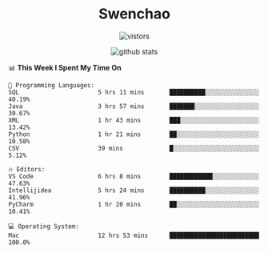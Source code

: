 <h1 align="center">Swenchao</h3>

<p align="center">
  <img src="https://visitor-badge.glitch.me/badge?page_id=Swenchao" alt="vistors" />
</p>

<p align="center">
  <img src="https://github-readme-stats.vercel.app/api?username=Swenchao&count_private=true&show_icons=true&theme=vue-dark&hide_title=true" alt="github stats" />
</p>

<!--START_SECTION:waka-->
📊 **This Week I Spent My Time On** 

```text
💬 Programming Languages: 
SQL                      5 hrs 11 mins       ██████████░░░░░░░░░░░░░░░   40.19% 
Java                     3 hrs 57 mins       ███████░░░░░░░░░░░░░░░░░░   30.67% 
XML                      1 hr 43 mins        ███░░░░░░░░░░░░░░░░░░░░░░   13.42% 
Python                   1 hr 21 mins        ██░░░░░░░░░░░░░░░░░░░░░░░   10.58% 
CSV                      39 mins             █░░░░░░░░░░░░░░░░░░░░░░░░   5.12%

🔥 Editors: 
VS Code                  6 hrs 8 mins        ████████████░░░░░░░░░░░░░   47.63% 
Intellijidea             5 hrs 24 mins       ██████████░░░░░░░░░░░░░░░   41.96% 
PyCharm                  1 hr 20 mins        ██░░░░░░░░░░░░░░░░░░░░░░░   10.41%

💻 Operating System: 
Mac                      12 hrs 53 mins      █████████████████████████   100.0%

```


<!--END_SECTION:waka-->
